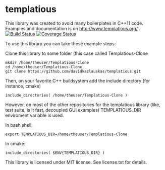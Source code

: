 # templatious

This library was created to avoid many boilerplates in C++11 code. Examples and documentation is on  http://www.templatious.org/ .
[![Build Status](https://travis-ci.org/davidkazlauskas/tests-templatious.svg?branch=master)](https://travis-ci.org/davidkazlauskas/tests-templatious)
[![Coverage Status](https://coveralls.io/repos/davidkazlauskas/tests-templatious/badge.svg?branch=master)](https://coveralls.io/r/davidkazlauskas/tests-templatious?branch=master)

To use this library you can take these example steps:

Clone this library to some folder (this case called Templatious-Clone

~~~~~~~
mkdir /home/theuser/Templatious-Clone
cd /home/theuser/Templatious-Clone
git clone https://github.com/davidkazlauskas/templatious.git
~~~~~~~

Then, on your favorite C++ buildsystem add the include directory (for instance, cmake)
~~~~~~
include_directories( /home/theuser/Templatious-Clone )
~~~~~~

However, on most of the other repositories for the templatious library (like, test suite, is it fast, decoupled GUI examples) TEMPLATIOUS_DIR enviroment variable is used.

In bash shell:
~~~~~~~
export TEMPLATIOUS_DIR=/home/theuser/Templatious-Clone
~~~~~~~

In cmake:
~~~~~~~
include_directories( $ENV{TEMPLATIOUS_DIR} )
~~~~~~~

This library is licensed under MIT license. See license.txt for details.

